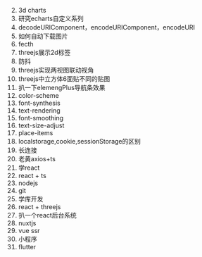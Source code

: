 

2. 3d charts
3. 研究echarts自定义系列
4. decodeURIComponent，encodeURIComponent，encodeURI
5. 如何自动下载图片
6. fecth
7. threejs展示2d标签
8. 防抖
9. threejs实现两视图联动视角
10. threejs中立方体6面贴不同的贴图
11. 扒一下elemengPlus导航条效果
12. color-scheme
12. font-synthesis
13. text-rendering
14. font-smoothing
15. text-size-adjust
16. place-items
17. localstorage,cookie,sessionStorage的区别
18. 长连接
19. 老黄axios+ts
20. 学react
21. react + ts
22. nodejs
23. git
24. 学库开发
25. react + threejs
26. 扒一个react后台系统
27. nuxtjs
28. vue ssr
29. 小程序
30. flutter
